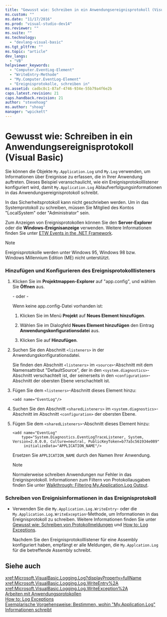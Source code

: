 ```yaml
---
title: "Gewusst wie: Schreiben in ein Anwendungsereignisprotokoll (Visual Basic) | Microsoft Docs"
ms.custom: ""
ms.date: "11/17/2016"
ms.prod: "visual-studio-dev14"
ms.reviewer: ""
ms.suite: ""
ms.technology: 
  - "devlang-visual-basic"
ms.tgt_pltfrm: ""
ms.topic: "article"
dev_langs: 
  - "VB"
helpviewer_keywords: 
  - "Computer.EventLog-Element"
  - "WriteEntry-Methode"
  - "My.Computer.EventLog-Element"
  - "Ereignisprotokolle, schreiben in"
ms.assetid: cadbc8c1-87af-4746-934e-55b79a4f6e2b
caps.latest.revision: 21
caps.handback.revision: 21
author: "stevehoag"
ms.author: "shoag"
manager: "wpickett"
---
```

# Gewusst wie: Schreiben in ein Anwendungsereignisprotokoll (Visual Basic)
Sie können die Objekte `My.Application.Log` und `My.Log` verwenden, um Informationen über Ereignisse zu erfassen, die in Ihrer Anwendung auftreten. Dieses Beispiel veranschaulicht, wie ein Ereignisprotokolllistener konfiguriert wird, damit `My.Application.Log` Ablaufverfolgungsinformationen in das Anwendungsereignisprotokoll schreibt.  
  
 In das Sicherheitsprotokoll kann nicht geschrieben werden. Um in das Systemprotokoll zu schreiben, müssen Sie Mitglied des Kontos "LocalSystem" oder "Administrator" sein.  
  
 Zum Anzeigen von Ereignisprotokollen können Sie den **Server\-Explorer** oder die **Windows\-Ereignisanzeige** verwenden. Weitere Informationen finden Sie unter [ETW Events in the .NET Framework](../Topic/ETW%20Events%20in%20the%20.NET%20Framework.md).  
  
> [!NOTE]
>  Ereignisprotokolle werden unter Windows 95, Windows 98 bzw. Windows Millennium Edition \(ME\) nicht unterstützt.  
  
### Hinzufügen und Konfigurieren des Ereignisprotokolllisteners  
  
1.  Klicken Sie im **Projektmappen\-Explorer** auf "app.config", und wählen Sie **Öffnen** aus.  
  
     \- oder \-  
  
     Wenn keine app.config\-Datei vorhanden ist:  
  
    1.  Klicken Sie im Menü **Projekt** auf **Neues Element hinzufügen**.  
  
    2.  Wählen Sie im Dialogfeld **Neues Element hinzufügen** den Eintrag **Anwendungskonfigurationsdatei** aus.  
  
    3.  Klicken Sie auf **Hinzufügen**.  
  
2.  Suchen Sie den Abschnitt `<listeners>` in der Anwendungskonfigurationsdatei.  
  
     Sie finden den Abschnitt `<listeners>` im `<source>`\-Abschnitt mit dem Namensattribut "DefaultSource", der in den `<system.diagnostics>`\-Abschnitt verschachtelt ist, der seinerseits in den `<configuration>`\-Abschnitt der obersten Ebene verschachtelt ist.  
  
3.  Fügen Sie dem `<listeners>`\-Abschnitt dieses Element hinzu:  
  
    ```  
    <add name="EventLog"/>  
    ```  
  
4.  Suchen Sie den Abschnitt `<sharedListeners>` im `<system.diagnostics>`\-Abschnitt im Abschnitt `<configuration>` der obersten Ebene.  
  
5.  Fügen Sie dem `<sharedListeners>`\-Abschnitt dieses Element hinzu:  
  
    ```  
    <add name="EventLog"  
        type="System.Diagnostics.EventLogTraceListener, System, Version=2.0.0.0, Culture=neutral, PublicKeyToken=b77a5c561934e089"  
         initializeData="APPLICATION_NAME"/>  
    ```  
  
     Ersetzen Sie `APPLICATION_NAME` durch den Namen Ihrer Anwendung.  
  
    > [!NOTE]
    >  Normalerweise schreiben Anwendungen nur Fehler in das Ereignisprotokoll. Informationen zum Filtern von Protokollausgaben finden Sie unter [Walkthrough: Filtering My.Application.Log Output](../../../../visual-basic/developing-apps/programming/log-info/walkthrough-filtering-my-application-log-output.md).  
  
### Schreiben von Ereignisinformationen in das Ereignisprotokoll  
  
-   Verwenden Sie die `My.Application.Log.WriteEntry`\- oder die `My.Application.Log.WriteException`\-Methode, um Informationen in das Ereignisprotokoll zu schreiben. Weitere Informationen finden Sie unter [Gewusst wie: Schreiben von Protokollmeldungen](../../../../visual-basic/developing-apps/programming/log-info/how-to-write-log-messages.md) und [How to: Log Exceptions](../../../../visual-basic/developing-apps/programming/log-info/how-to-log-exceptions.md).  
  
     Nachdem Sie den Ereignisprotokolllistener für eine Assembly konfiguriert haben, empfängt er alle Meldungen, die `My.Applcation.Log` für die betreffende Assembly schreibt.  
  
## Siehe auch  
 <xref:Microsoft.VisualBasic.Logging.Log?displayProperty=fullName>   
 <xref:Microsoft.VisualBasic.Logging.Log.WriteEntry%2A>   
 <xref:Microsoft.VisualBasic.Logging.Log.WriteException%2A>   
 [Arbeiten mit Anwendungsprotokollen](../../../../visual-basic/developing-apps/programming/log-info/working-with-application-logs.md)   
 [How to: Log Exceptions](../../../../visual-basic/developing-apps/programming/log-info/how-to-log-exceptions.md)   
 [Exemplarische Vorgehensweise: Bestimmen, wohin "My.Application.Log" Informationen schreibt](../../../../visual-basic/developing-apps/programming/log-info/walkthrough-determining-where-my-application-log-writes-information.md)